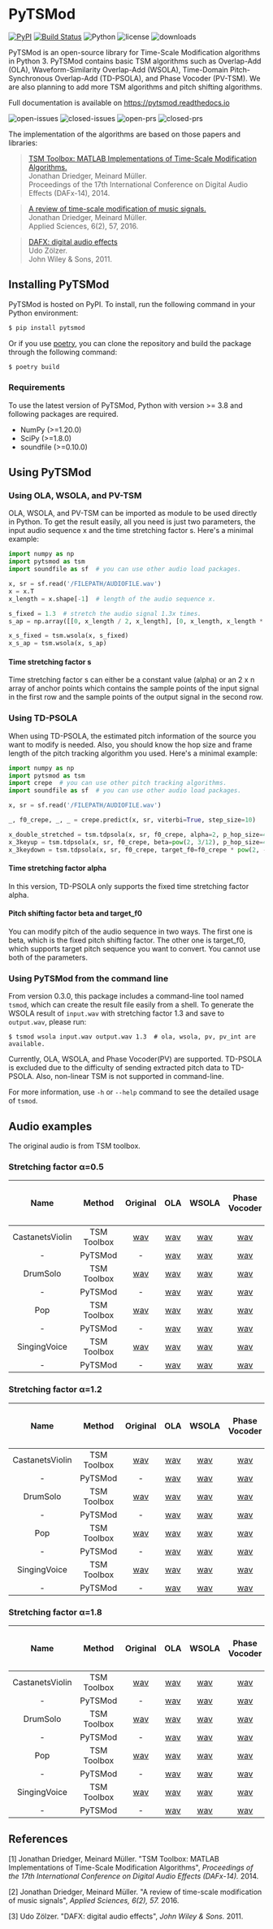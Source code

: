 # PyTSMod

[![PyPI](https://img.shields.io/pypi/v/pytsmod.svg)](https://pypi.python.org/pypi/pytsmod)
[![Build Status](https://img.shields.io/github/actions/workflow/status/KAIST-MACLab/PyTSMod/.github%2Fworkflows%2Fpython-package.yml)](https://github.com/KAIST-MACLab/PyTSMod/actions/workflows/python-package.yml)
![Python](https://img.shields.io/pypi/pyversions/pytsmod.svg)
![license](https://img.shields.io/github/license/KAIST-MACLab/PyTSMod.svg)
![downloads](https://img.shields.io/pypi/dm/pytsmod.svg)

PyTSMod is an open-source library for Time-Scale Modification algorithms in Python 3. PyTSMod contains basic TSM algorithms such as Overlap-Add (OLA), Waveform-Similarity Overlap-Add (WSOLA), Time-Domain Pitch-Synchronous Overlap-Add (TD-PSOLA), and Phase Vocoder (PV-TSM). We are also planning to add more TSM algorithms and pitch shifting algorithms.

Full documentation is available on <https://pytsmod.readthedocs.io>

![open-issues](https://img.shields.io/github/issues/KAIST-MACLab/pytsmod.svg)
![closed-issues](https://img.shields.io/github/issues-closed/KAIST-MACLab/pytsmod.svg)
![open-prs](https://img.shields.io/github/issues-pr/KAIST-MACLab/pytsmod.svg)
![closed-prs](https://img.shields.io/github/issues-pr-closed/KAIST-MACLab/pytsmod.svg)

The implementation of the algorithms are based on those papers and libraries:

> [TSM Toolbox: MATLAB Implementations of Time-Scale Modification Algorithms.](https://www.audiolabs-erlangen.de/content/resources/MIR/TSMtoolbox/2014_DriedgerMueller_TSM-Toolbox_DAFX.pdf)<br>
> Jonathan Driedger, Meinard Müller.<br>
> Proceedings of the 17th International Conference on Digital Audio Effects (DAFx-14), 2014.

> [A review of time-scale modification of music signals.](https://www.mdpi.com/2076-3417/6/2/57htm)<br>
> Jonathan Driedger, Meinard Müller.<br>
> Applied Sciences, 6(2), 57, 2016.

> [DAFX: digital audio effects](https://books.google.co.kr/books?hl=ko&lr=&id=DX-mRhkJL74C&oi=fnd&pg=PT7&dq=Dafx+book&ots=EMFASHiHrs&sig=Mtft4q1dJgFXjOsDnLyMN9eKMRQ#v=onepage&q=Dafx%20book&f=false)<br>
> Udo Zölzer.<br>
> John Wiley & Sons, 2011.


## Installing PyTSMod

PyTSMod is hosted on PyPI. To install, run the following command in your Python environment:

```bash
$ pip install pytsmod
```

Or if you use [poetry](https://python-poetry.org), you can clone the repository and build the package through the following command:

```bash
$ poetry build
```

### Requirements

To use the latest version of PyTSMod, Python with version >= 3.8 and following packages are required.

- NumPy (>=1.20.0)
- SciPy (>=1.8.0)
- soundfile (>=0.10.0)

## Using PyTSMod

### Using OLA, WSOLA, and PV-TSM

OLA, WSOLA, and PV-TSM can be imported as module to be used directly in Python. To get the result easily, all you need is just two parameters, the input audio sequence x and the time stretching factor s. Here's a minimal example:

```python
import numpy as np
import pytsmod as tsm
import soundfile as sf  # you can use other audio load packages.

x, sr = sf.read('/FILEPATH/AUDIOFILE.wav')
x = x.T
x_length = x.shape[-1]  # length of the audio sequence x.

s_fixed = 1.3  # stretch the audio signal 1.3x times.
s_ap = np.array([[0, x_length / 2, x_length], [0, x_length, x_length * 1.5]])  # double the first half of the audio only and preserve the other half.

x_s_fixed = tsm.wsola(x, s_fixed)
x_s_ap = tsm.wsola(x, s_ap)
```

#### Time stretching factor s

Time stretching factor s can either be a constant value (alpha) or an 2 x n array of anchor points which contains the sample points of the input signal in the first row and the sample points of the output signal in the second row.


### Using TD-PSOLA

When using TD-PSOLA, the estimated pitch information of the source you want to modify is needed. Also, you should know the hop size and frame length of the pitch tracking algorithm you used. Here's a minimal example:

```python
import numpy as np
import pytsmod as tsm
import crepe  # you can use other pitch tracking algorithms.
import soundfile as sf  # you can use other audio load packages.

x, sr = sf.read('/FILEPATH/AUDIOFILE.wav')

_, f0_crepe, _, _ = crepe.predict(x, sr, viterbi=True, step_size=10)

x_double_stretched = tsm.tdpsola(x, sr, f0_crepe, alpha=2, p_hop_size=441, p_win_size=1470)  # hop_size and frame_length for CREPE step_size=10 with sr=44100
x_3keyup = tsm.tdpsola(x, sr, f0_crepe, beta=pow(2, 3/12), p_hop_size=441, p_win_size=1470)
x_3keydown = tsm.tdpsola(x, sr, f0_crepe, target_f0=f0_crepe * pow(2, -3/12), p_hop_size=441, p_win_size=1470)
```

#### Time stretching factor alpha

In this version, TD-PSOLA only supports the fixed time stretching factor alpha.

#### Pitch shifting factor beta and target_f0

You can modify pitch of the audio sequence in two ways. The first one is beta, which is the fixed pitch shifting factor. The other one is target_f0, which supports target pitch sequence you want to convert. You cannot use both of the parameters.

### Using PyTSMod from the command line

From version 0.3.0, this package includes a command-line tool named `tsmod`, which can create the result file easily from a shell. To generate the WSOLA result of `input.wav` with stretching factor 1.3 and save to `output.wav`, please run:

```shell
$ tsmod wsola input.wav output.wav 1.3  # ola, wsola, pv, pv_int are available.
```

Currently, OLA, WSOLA, and Phase Vocoder(PV) are supported. TD-PSOLA is excluded due to the difficulty of sending extracted pitch data to TD-PSOLA. Also, non-linear TSM is not supported in command-line.

For more information, use `-h` or `--help` command to see the detailed usage of `tsmod`.

## Audio examples

The original audio is from TSM toolbox.

### Stretching factor α=0.5

| Name | Method | Original | OLA | WSOLA | Phase Vocoder | Phase Vocoder (phase locking) | TSM based on HPSS |
| :---: | :---: | :---: | :---: | :---: | :---: | :---: | :---: |
| CastanetsViolin | TSM Toolbox | [wav](https://www.audiolabs-erlangen.de/content/resources/MIR/TSMtoolbox/CastanetsViolin_ORIG.wav) | [wav](https://www.audiolabs-erlangen.de/content/resources/MIR/TSMtoolbox/CastanetsViolin_0.50_OLA.wav) | [wav](https://www.audiolabs-erlangen.de/content/resources/MIR/TSMtoolbox/CastanetsViolin_0.50_WSOLA.wav) | [wav](https://www.audiolabs-erlangen.de/content/resources/MIR/TSMtoolbox/CastanetsViolin_0.50_PV.wav) | [wav](https://www.audiolabs-erlangen.de/content/resources/MIR/TSMtoolbox/CastanetsViolin_0.50_PVpl.wav) | [wav](https://www.audiolabs-erlangen.de/content/resources/MIR/TSMtoolbox/CastanetsViolin_0.50_HP.wav) |
| - | PyTSMod | - | [wav](https://drive.google.com/file/d/12W-koxh8OkyrzEHibVifoYtWmuKCIbxy/view?usp=sharing) | [wav](https://drive.google.com/file/d/1juWR2-jx5rlPLv2JxhIiJZa83T7kgp3C/view?usp=sharing) | [wav](https://drive.google.com/file/d/1KdiTUkpdm1qMmMkdqkrMJhoRW_asUoqJ/view?usp=sharing) | [wav](https://drive.google.com/file/d/1dTSeSxkUGAEW75fpgFQXE9VoRuu3cgUR/view?usp=sharing) | [wav](https://drive.google.com/file/d/1W7saDSQCYEOc2ahqi7D4fAPZc2bCryrm/view?usp=sharing) |
| DrumSolo | TSM Toolbox | [wav](https://www.audiolabs-erlangen.de/content/resources/MIR/TSMtoolbox/DrumSolo_ORIG.wav) | [wav](https://www.audiolabs-erlangen.de/content/resources/MIR/TSMtoolbox/DrumSolo_0.50_OLA.wav) | [wav](https://www.audiolabs-erlangen.de/content/resources/MIR/TSMtoolbox/DrumSolo_0.50_WSOLA.wav) | [wav](https://www.audiolabs-erlangen.de/content/resources/MIR/TSMtoolbox/DrumSolo_0.50_PV.wav) | [wav](https://www.audiolabs-erlangen.de/content/resources/MIR/TSMtoolbox/DrumSolo_0.50_PVpl.wav) | [wav](https://www.audiolabs-erlangen.de/content/resources/MIR/TSMtoolbox/DrumSolo_0.50_HP.wav)
| - | PyTSMod | - | [wav](https://drive.google.com/file/d/1RD-rK0yInskaWuDhuKGPxMc1zzIMZFSv/view?usp=sharing) | [wav](https://drive.google.com/file/d/1PCxQTpzHbub-tpnqFYpbR-SEOpjq5L1m/view?usp=sharing) | [wav](https://drive.google.com/file/d/1QXbRdHN3UVBmnXax_FpNDPf3dAyKIlhi/view?usp=sharing) | [wav](https://drive.google.com/file/d/1vRPXSfgyvnTPVgSTGeryBtReYqFC1GC8/view?usp=sharing) | [wav](https://drive.google.com/file/d/19eQyATSxJB1Ia6eBBTHaz1OycsbAL0qM/view?usp=sharing) |
| Pop | TSM Toolbox | [wav](https://www.audiolabs-erlangen.de/content/resources/MIR/TSMtoolbox/Pop_ORIG.wav) | [wav](https://www.audiolabs-erlangen.de/content/resources/MIR/TSMtoolbox/Pop_0.50_OLA.wav) | [wav](https://www.audiolabs-erlangen.de/content/resources/MIR/TSMtoolbox/Pop_0.50_WSOLA.wav) | [wav](https://www.audiolabs-erlangen.de/content/resources/MIR/TSMtoolbox/Pop_0.50_PV.wav) | [wav](https://www.audiolabs-erlangen.de/content/resources/MIR/TSMtoolbox/Pop_0.50_PVpl.wav) | [wav](https://www.audiolabs-erlangen.de/content/resources/MIR/TSMtoolbox/Pop_0.50_HP.wav)
| - | PyTSMod | - | [wav](https://drive.google.com/file/d/1y8MFOQ4uEhs_S2V_FpPHfPeLCOpfdLAa/view?usp=sharing) | [wav](https://drive.google.com/file/d/1E6SlzID07ZmHOLE_GW3Dz3HizmnMf13U/view?usp=sharing) | [wav](https://drive.google.com/file/d/1pDcNsUyzGP3yr_TA7G7vJzBRi6bHuuTL/view?usp=sharing) | [wav](https://drive.google.com/file/d/1fbkMupHp8PTXIg6_QINDTyBWkfnzO7DA/view?usp=sharing) | [wav](https://drive.google.com/file/d/1lnP-75-QsIwXXfqsXqKPN6z4Qs4s_AWc/view?usp=sharing) |
| SingingVoice | TSM Toolbox | [wav](https://www.audiolabs-erlangen.de/content/resources/MIR/TSMtoolbox/SingingVoice_ORIG.wav) | [wav](https://www.audiolabs-erlangen.de/content/resources/MIR/TSMtoolbox/SingingVoice_0.50_OLA.wav) | [wav](https://www.audiolabs-erlangen.de/content/resources/MIR/TSMtoolbox/SingingVoice_0.50_WSOLA.wav) | [wav](https://www.audiolabs-erlangen.de/content/resources/MIR/TSMtoolbox/SingingVoice_0.50_PV.wav) | [wav](https://www.audiolabs-erlangen.de/content/resources/MIR/TSMtoolbox/SingingVoice_0.50_PVpl.wav) | [wav](https://www.audiolabs-erlangen.de/content/resources/MIR/TSMtoolbox/SingingVoice_0.50_HP.wav) |
| - | PyTSMod | - | [wav](https://drive.google.com/file/d/1pzzm1xBB4Qo-vcAdrxDSHiec4CWPpds8/view?usp=sharing) | [wav](https://drive.google.com/file/d/1Oq-CiDbw4i20RoSqsx8YMDvq3p_TV06x/view?usp=sharing) | [wav](https://drive.google.com/file/d/10eh-jad5_VhCqiR6F_irK5jXp0rlq2ay/view?usp=sharing) | [wav](https://drive.google.com/file/d/1iAgToNlK7LMFA-VVMlB3O_hPiChJZN34/view?usp=sharing) | [wav](https://drive.google.com/file/d/1LUHXGkYc-4IBpuM0DiQn_pBGS30-hFMR/view?usp=sharing) |

### Stretching factor α=1.2

| Name | Method | Original | OLA | WSOLA | Phase Vocoder | Phase Vocoder (phase locking) | TSM based on HPSS |
| :---: | :---: | :---: | :---: | :---: | :---: | :---: | :---: |
| CastanetsViolin | TSM Toolbox | [wav](https://www.audiolabs-erlangen.de/content/resources/MIR/TSMtoolbox/CastanetsViolin_ORIG.wav) | [wav](https://www.audiolabs-erlangen.de/content/resources/MIR/TSMtoolbox/CastanetsViolin_1.20_OLA.wav) | [wav](https://www.audiolabs-erlangen.de/content/resources/MIR/TSMtoolbox/CastanetsViolin_1.20_WSOLA.wav) | [wav](https://www.audiolabs-erlangen.de/content/resources/MIR/TSMtoolbox/CastanetsViolin_1.20_PV.wav) | [wav](https://www.audiolabs-erlangen.de/content/resources/MIR/TSMtoolbox/CastanetsViolin_1.20_PVpl.wav) | [wav](https://www.audiolabs-erlangen.de/content/resources/MIR/TSMtoolbox/CastanetsViolin_1.20_HP.wav) |
| - | PyTSMod | - | [wav](https://drive.google.com/file/d/1o7BtVNyZ9IYF5Jf6llwoMtFMYpzc9Idj/view?usp=sharing) | [wav](https://drive.google.com/file/d/1IDS4TjmhE3Ge2lD_xbN8Flw508ta_OV7/view?usp=sharing) | [wav](https://drive.google.com/file/d/1rMjZcG4Izrlc9_cHdN96KP6EwdgwsLg4/view?usp=sharing) | [wav](https://drive.google.com/file/d/1GMEYrePkNejHEBE9n0DyTnnjiEpUm3wi/view?usp=sharing) | [wav](https://drive.google.com/file/d/1QMRE7Qo5SuCgqhHSz6_DZWWWS-joh3T4/view?usp=sharing) |
| DrumSolo | TSM Toolbox | [wav](https://www.audiolabs-erlangen.de/content/resources/MIR/TSMtoolbox/DrumSolo_ORIG.wav) | [wav](https://www.audiolabs-erlangen.de/content/resources/MIR/TSMtoolbox/DrumSolo_1.20_OLA.wav) | [wav](https://www.audiolabs-erlangen.de/content/resources/MIR/TSMtoolbox/DrumSolo_1.20_WSOLA.wav) | [wav](https://www.audiolabs-erlangen.de/content/resources/MIR/TSMtoolbox/DrumSolo_1.20_PV.wav) | [wav](https://www.audiolabs-erlangen.de/content/resources/MIR/TSMtoolbox/DrumSolo_1.20_PVpl.wav) | [wav](https://www.audiolabs-erlangen.de/content/resources/MIR/TSMtoolbox/DrumSolo_1.20_HP.wav)
| - | PyTSMod | - | [wav](https://drive.google.com/file/d/1YgqwREMoOfSf2VPXLkzLNewKFlJ0iqmR/view?usp=sharing) | [wav](https://drive.google.com/file/d/1ZT-v8x65uRnhTRf9us8NI3NuoO8ia3m7/view?usp=sharing) | [wav](https://drive.google.com/file/d/1uGB4L5ffzwew7aeEqT1Yu1HGIXemupWc/view?usp=sharing) | [wav](https://drive.google.com/file/d/13k8CEktMpkRrrUSKnrVONqM8_yI1SysC/view?usp=sharing) | [wav](https://drive.google.com/file/d/1uozKTawYC9i8f5jbD4SoQjxh4PhjL-i8/view?usp=sharing) |
| Pop | TSM Toolbox | [wav](https://www.audiolabs-erlangen.de/content/resources/MIR/TSMtoolbox/Pop_ORIG.wav) | [wav](https://www.audiolabs-erlangen.de/content/resources/MIR/TSMtoolbox/Pop_1.20_OLA.wav) | [wav](https://www.audiolabs-erlangen.de/content/resources/MIR/TSMtoolbox/Pop_1.20_WSOLA.wav) | [wav](https://www.audiolabs-erlangen.de/content/resources/MIR/TSMtoolbox/Pop_1.20_PV.wav) | [wav](https://www.audiolabs-erlangen.de/content/resources/MIR/TSMtoolbox/Pop_1.20_PVpl.wav) | [wav](https://www.audiolabs-erlangen.de/content/resources/MIR/TSMtoolbox/Pop_1.20_HP.wav)
| - | PyTSMod | - | [wav](https://drive.google.com/file/d/1gj3PpiMR7OMPrRDej9Z-oxRf0b-ik-Gf/view?usp=sharing) | [wav](https://drive.google.com/file/d/1GKCkZU2dOVTk6ImDfEf3Gf3PrZxcReHW/view?usp=sharing) | [wav](https://drive.google.com/file/d/19Y02rGU6YEzAHtvSfpdHtBvlda8EGQZ6/view?usp=sharing) | [wav](https://drive.google.com/file/d/1yVye1wHpxeuCXOAZaVfWOC4G6xL4H_Hu/view?usp=sharing) | [wav](https://drive.google.com/file/d/1qfRglRBEzQDwI3iXhb-2RdNkYULJnNQC/view?usp=sharing) |
| SingingVoice | TSM Toolbox | [wav](https://www.audiolabs-erlangen.de/content/resources/MIR/TSMtoolbox/SingingVoice_ORIG.wav) | [wav](https://www.audiolabs-erlangen.de/content/resources/MIR/TSMtoolbox/SingingVoice_1.20_OLA.wav) | [wav](https://www.audiolabs-erlangen.de/content/resources/MIR/TSMtoolbox/SingingVoice_1.20_WSOLA.wav) | [wav](https://www.audiolabs-erlangen.de/content/resources/MIR/TSMtoolbox/SingingVoice_1.20_PV.wav) | [wav](https://www.audiolabs-erlangen.de/content/resources/MIR/TSMtoolbox/SingingVoice_1.20_PVpl.wav) | [wav](https://www.audiolabs-erlangen.de/content/resources/MIR/TSMtoolbox/SingingVoice_1.20_HP.wav) |
| - | PyTSMod | - | [wav](https://drive.google.com/file/d/1IxMpXjuBzrVbofo8FMMbkOREZkaW17bQ/view?usp=sharing) | [wav](https://drive.google.com/file/d/1iXpWEIKKHTkx0VCTxtXbhAIyxVO5CLme/view?usp=sharing) | [wav](https://drive.google.com/file/d/1XH_5sfZLSDgziXEbK_ApltScGVS0EVHT/view?usp=sharing) | [wav](https://drive.google.com/file/d/1sgBpTOz_WYVc8iDTQyjxmzHZYhgu0elS/view?usp=sharing) | [wav](https://drive.google.com/file/d/1eT9yKW-LTfifjr0C8Y1X4DghLLNXsz4W/view?usp=sharing) |

### Stretching factor α=1.8

| Name | Method | Original | OLA | WSOLA | Phase Vocoder | Phase Vocoder (phase locking) | TSM based on HPSS |
| :---: | :---: | :---: | :---: | :---: | :---: | :---: | :---: |
| CastanetsViolin | TSM Toolbox | [wav](https://www.audiolabs-erlangen.de/content/resources/MIR/TSMtoolbox/CastanetsViolin_ORIG.wav) | [wav](https://www.audiolabs-erlangen.de/content/resources/MIR/TSMtoolbox/CastanetsViolin_1.80_OLA.wav) | [wav](https://www.audiolabs-erlangen.de/content/resources/MIR/TSMtoolbox/CastanetsViolin_1.80_WSOLA.wav) | [wav](https://www.audiolabs-erlangen.de/content/resources/MIR/TSMtoolbox/CastanetsViolin_1.80_PV.wav) | [wav](https://www.audiolabs-erlangen.de/content/resources/MIR/TSMtoolbox/CastanetsViolin_1.80_PVpl.wav) | [wav](https://www.audiolabs-erlangen.de/content/resources/MIR/TSMtoolbox/CastanetsViolin_1.80_HP.wav) |
| - | PyTSMod | - | [wav](https://drive.google.com/file/d/14pwBV64ycLHdBUgGbpNm0qfL_asIwlIK/view?usp=sharing) | [wav](https://drive.google.com/file/d/1IBRwYsBHaTOTfdUFZuOvGhvsSJOy4TwA/view?usp=sharing) | [wav](https://drive.google.com/file/d/1Rkw1Gg83_7t8bMZ4uO2PTalP8PexMsZH/view?usp=sharing) | [wav](https://drive.google.com/file/d/1aaEHj4dhpxiruesUXGmtNqz5ar-H7jkx/view?usp=sharing) | [wav](https://drive.google.com/file/d/15u0ToohxKpIYnelO0RlKsLv0CTqamIiZ/view?usp=sharing) |
| DrumSolo | TSM Toolbox | [wav](https://www.audiolabs-erlangen.de/content/resources/MIR/TSMtoolbox/DrumSolo_ORIG.wav) | [wav](https://www.audiolabs-erlangen.de/content/resources/MIR/TSMtoolbox/DrumSolo_1.80_OLA.wav) | [wav](https://www.audiolabs-erlangen.de/content/resources/MIR/TSMtoolbox/DrumSolo_1.80_WSOLA.wav) | [wav](https://www.audiolabs-erlangen.de/content/resources/MIR/TSMtoolbox/DrumSolo_1.80_PV.wav) | [wav](https://www.audiolabs-erlangen.de/content/resources/MIR/TSMtoolbox/DrumSolo_1.80_PVpl.wav) | [wav](https://www.audiolabs-erlangen.de/content/resources/MIR/TSMtoolbox/DrumSolo_1.80_HP.wav) |
| - | PyTSMod | - | [wav](https://drive.google.com/file/d/1h1AGHMz1z1rkg8bRV94lBq1h-7tPg2N2/view?usp=sharing) | [wav](https://drive.google.com/file/d/12KlsY0Et0MICm4F3aFPUqkWGPRsKG8W0/view?usp=sharing) | [wav](https://drive.google.com/file/d/1ZNWoYTr_ErXXcq2bFU3o2YuqhTelZ1Q7/view?usp=sharing) | [wav](https://drive.google.com/file/d/1AZMGWQ9GzqeQA-wIMCyfvDNW4ji-tZsR/view?usp=sharing) | [wav](https://drive.google.com/file/d/139lVGzUwyrSo9AcRp3kuDQABiHcnKcxn/view?usp=sharing) |
| Pop | TSM Toolbox | [wav](https://www.audiolabs-erlangen.de/content/resources/MIR/TSMtoolbox/Pop_ORIG.wav) | [wav](https://www.audiolabs-erlangen.de/content/resources/MIR/TSMtoolbox/Pop_1.80_OLA.wav) | [wav](https://www.audiolabs-erlangen.de/content/resources/MIR/TSMtoolbox/Pop_1.80_WSOLA.wav) | [wav](https://www.audiolabs-erlangen.de/content/resources/MIR/TSMtoolbox/Pop_1.80_PV.wav) | [wav](https://www.audiolabs-erlangen.de/content/resources/MIR/TSMtoolbox/Pop_1.80_PVpl.wav) | [wav](https://www.audiolabs-erlangen.de/content/resources/MIR/TSMtoolbox/Pop_1.80_HP.wav) |
| - | PyTSMod | - | [wav](https://drive.google.com/file/d/1vxFD5Cj6wS6_tj66DPMmFQfg2JLxgI3j/view?usp=sharing) | [wav](https://drive.google.com/file/d/1BiNkuTmBn_HJAbBLCim8BP3Q7qPAIUzT/view?usp=sharing) | [wav](https://drive.google.com/file/d/1f4dZc51EgIudt8MoCQDvwtbkoTk6svb9/view?usp=sharing) | [wav](https://drive.google.com/file/d/1aPs4ufHBxyahOgPAVj3CbDdEW4elRj85/view?usp=sharing) | [wav](https://drive.google.com/file/d/1mhwNUVUYK2lFIqR8o657uG7wb60b3IWZ/view?usp=sharing) |
| SingingVoice | TSM Toolbox | [wav](https://www.audiolabs-erlangen.de/content/resources/MIR/TSMtoolbox/SingingVoice_ORIG.wav) | [wav](https://www.audiolabs-erlangen.de/content/resources/MIR/TSMtoolbox/SingingVoice_1.80_OLA.wav) | [wav](https://www.audiolabs-erlangen.de/content/resources/MIR/TSMtoolbox/SingingVoice_1.80_WSOLA.wav) | [wav](https://www.audiolabs-erlangen.de/content/resources/MIR/TSMtoolbox/SingingVoice_1.80_PV.wav) | [wav](https://www.audiolabs-erlangen.de/content/resources/MIR/TSMtoolbox/SingingVoice_1.80_PVpl.wav) | [wav](https://www.audiolabs-erlangen.de/content/resources/MIR/TSMtoolbox/SingingVoice_1.80_HP.wav) |
| - | PyTSMod | - | [wav](https://drive.google.com/file/d/1HCJwXaHCnACFTCW-Q8lN40N4Oxr-jfmD/view?usp=sharing) | [wav](https://drive.google.com/file/d/1vZ54pQusHWRJs9fggpTOq02vGNTY5bI5/view?usp=sharing) | [wav](https://drive.google.com/file/d/1TP2ZoV028tqFrILhCZmnYvflY-YdM3Bd/view?usp=sharing) | [wav](https://drive.google.com/file/d/1EQotSRP2rma3i1XioJW0998HJLiq_jQV/view?usp=sharing) | [wav](https://drive.google.com/file/d/1npTbI0sjKOEUifSXQbAqluxGRtG0O4t7/view?usp=sharing) |

## References

[1] Jonathan Driedger, Meinard Müller. "TSM Toolbox: MATLAB Implementations of Time-Scale Modification Algorithms", *Proceedings of the 17th International Conference on Digital Audio Effects (DAFx-14).* 2014.

[2] Jonathan Driedger, Meinard Müller. "A review of time-scale modification of music signals", *Applied Sciences, 6(2), 57.* 2016.

[3] Udo Zölzer. "DAFX: digital audio effects", *John Wiley & Sons.* 2011.
